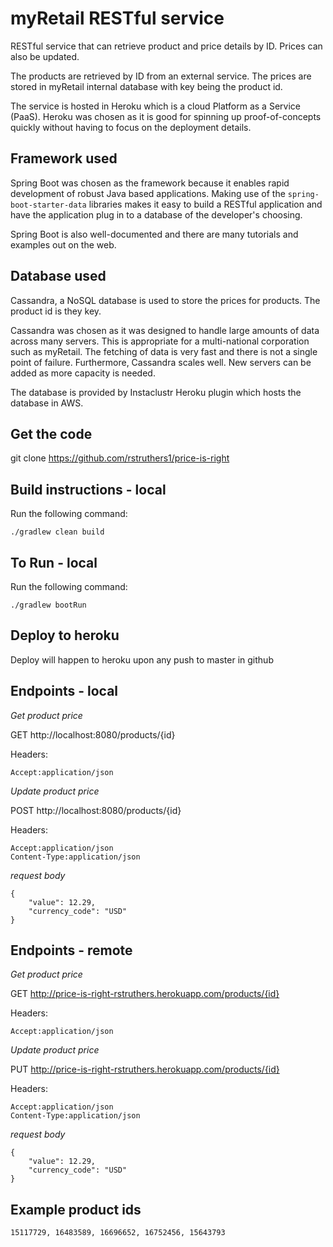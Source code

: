 # myRetail RESTful service

RESTful service that can retrieve product and price details by ID. Prices can also be updated.

The products are retrieved by ID from an external service. The prices are stored in myRetail internal database
with key being the product id.

The service is hosted in Heroku which is a cloud Platform as a Service (PaaS). Heroku was chosen as it is good
for spinning up proof-of-concepts quickly without having to focus on the deployment details.

## Framework used

Spring Boot was chosen as the framework because it enables rapid development of robust Java based applications.
Making use of the `spring-boot-starter-data` libraries makes it easy to build a RESTful application and
have the application plug in to a database of the developer's choosing.

Spring Boot is also well-documented and there are many tutorials and examples out on the web.


## Database used

Cassandra, a NoSQL database is used to store the prices for products. The product id is they key.

Cassandra was chosen as it was designed to handle large amounts of data across many servers. This is
appropriate for a multi-national corporation such as myRetail. The fetching of data is very fast and there
is not a single point of failure. Furthermore, Cassandra scales well. New servers can be added as more capacity
is needed.

The database is provided by Instaclustr Heroku plugin which hosts the database in AWS.

## Get the code

git clone https://github.com/rstruthers1/price-is-right


## Build instructions - local

Run the following command:

```
./gradlew clean build
```

## To Run - local

Run the following command:

```
./gradlew bootRun
```

## Deploy to heroku

Deploy will happen to heroku upon any push to master in github

## Endpoints - local

*Get product price*

GET http://localhost:8080/products/{id}

Headers:

```
Accept:application/json
```

*Update product price*

POST http://localhost:8080/products/{id}

Headers:

```
Accept:application/json
Content-Type:application/json
```

*request body*

```
{
    "value": 12.29,
    "currency_code": "USD"
}
```


## Endpoints - remote

*Get product price*

GET http://price-is-right-rstruthers.herokuapp.com/products/{id}

Headers:

```
Accept:application/json
```

*Update product price*

PUT http://price-is-right-rstruthers.herokuapp.com/products/{id}

Headers:

```
Accept:application/json
Content-Type:application/json
```

*request body*

```
{
    "value": 12.29,
    "currency_code": "USD"
}
```

## Example product ids

```
15117729, 16483589, 16696652, 16752456, 15643793
```












